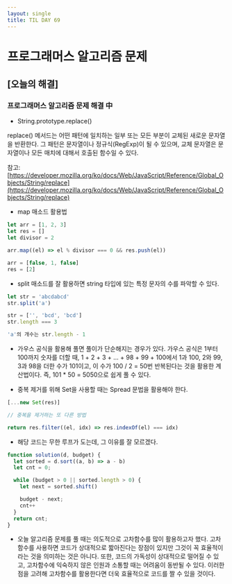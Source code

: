 ```yaml
---
layout: single
title: TIL DAY 69
---
```

# 프로그래머스 알고리즘 문제

## [오늘의 해결]

### 프로그래머스 알고리즘 문제 해결 中

- String.prototype.replace()

replace() 메서드는 어떤 패턴에 일치하는 일부 또는 모든 부분이 교체된 새로운 문자열을 반환한다. 그 패턴은 문자열이나 정규식(RegExp)이 될 수 있으며, 교체 문자열은 문자열이나 모든 매치에 대해서 호출된 함수일 수 있다.

참고: [https://developer.mozilla.org/ko/docs/Web/JavaScript/Reference/Global_Objects/String/replace](https://developer.mozilla.org/ko/docs/Web/JavaScript/Reference/Global_Objects/String/replace)

- map 매소드 활용법

```jsx
let arr = [1, 2, 3]
let res = []
let divisor = 2

arr.map((el) => el % divisor === 0 && res.push(el))

arr = [false, 1, false]
res = [2]
```

- split 매소드를 잘 활용하면 string 타입에 있는 특정 문자의 수를 파악할 수 있다.

```jsx
let str = 'abcdabcd'
str.split('a')

str = ['', 'bcd', 'bcd']
str.length === 3

'a'의 개수는 str.length - 1
```

- 가우스 공식을 활용해 풀면 풀이가 단순해지는 경우가 있다. 가우스 공식은 1부터 100까지 숫자를 더할 때, 1 + 2 + 3 + ... + 98 + 99 + 100에서 1과 100, 2와 99, 3과 98을 더한 수가 101이고, 이 수가 100 / 2 = 50번 반복된다는 것을 활용한 계산법이다. 즉, 101 * 50 = 5050으로 쉽게 풀 수 있다.

- 중복 제거를 위해 Set을 사용할 때는 Spread 문법을 활용해야 한다.

```jsx
[...new Set(res)]

// 중복을 제거하는 또 다른 방법

return res.filter((el, idx) => res.indexOf(el) === idx)
```

- 해당 코드는 무한 루프가 도는데, 그 이유를 잘 모르겠다.

```jsx
function solution(d, budget) {
  let sorted = d.sort((a, b) => a - b)
  let cnt = 0;

  while (budget > 0 || sorted.length > 0) {
    let next = sorted.shift()

    budget - next;
    cnt++
  }
  return cnt;
}
```

- 오늘 알고리즘 문제를 풀 때는 의도적으로 고차함수를 많이 활용하고자 했다. 고차함수를 사용하면 코드가 상대적으로 짧아진다는 장점이 있지만 그것이 꼭 효율적이라는 것을 의미하는 것은 아니다. 또한, 코드의 가독성이 상대적으로 떨어질 수 있고, 고차함수에 익숙하지 않은 인원과 소통할 때는 어려움이 동반될 수 있다. 이러한 점을 고려해 고차함수를 활용한다면 더욱 효율적으로 코드를 짤 수 있을 것이다.

